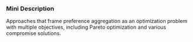 ### Mini Description

Approaches that frame preference aggregation as an optimization problem with multiple objectives, including Pareto optimization and various compromise solutions.
